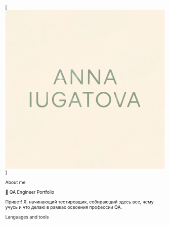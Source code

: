 [![Header](https://github.com/AnnaAnna299/AnnaAnna299/blob/main/assets/ChatGPT%20Image%207%20%D0%B0%D0%B2%D0%B3.%202025%20%D0%B3.%2C%2014_49_21.png)]

About me

🌟 QA Engineer Portfolio

Привет! Я, начинающий тестировщик, собирающий здесь все, чему учусь и что делаю в рамках освоения профессии QA.

Languages and tools

